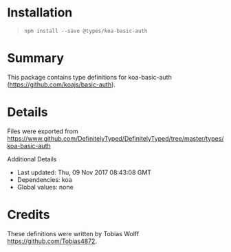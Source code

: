 # Installation
> `npm install --save @types/koa-basic-auth`

# Summary
This package contains type definitions for koa-basic-auth (https://github.com/koajs/basic-auth).

# Details
Files were exported from https://www.github.com/DefinitelyTyped/DefinitelyTyped/tree/master/types/koa-basic-auth

Additional Details
 * Last updated: Thu, 09 Nov 2017 08:43:08 GMT
 * Dependencies: koa
 * Global values: none

# Credits
These definitions were written by Tobias Wolff <https://github.com/Tobias4872>.
